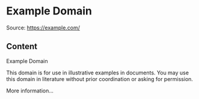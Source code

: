 # Example Domain

Source: https://example.com/

## Content







Example Domain




This domain is for use in illustrative examples in documents. You may use this
    domain in literature without prior coordination or asking for permission.




More information...





